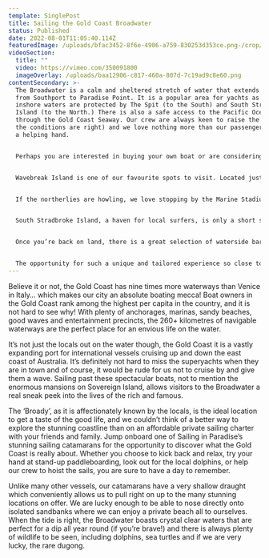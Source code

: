 ```yaml
---
template: SinglePost
title: Sailing the Gold Coast Broadwater
status: Published
date: 2022-08-01T11:05:40.114Z
featuredImage: /uploads/bfac3452-8f6e-4906-a759-830253d353ce.png-/crop/1440x703/0,116/-/preview/
videoSection:
  title: ""
  video: https://vimeo.com/350091800
  imageOverlay: /uploads/baa12906-c817-460a-807d-7c19ad9c8e60.png
contentSecondary: >-
  The Broadwater is a calm and sheltered stretch of water that extends north
  from Southport to Paradise Point. It is a popular area for yachts as the
  inshore waters are protected by The Spit (to the South) and South Stradbroke
  Island (to the North.) There is also a safe access to the Pacific Ocean
  through the Gold Coast Seaway. Our crew are always keen to raise the sails (if
  the conditions are right) and we love nothing more than our passengers lending
  a helping hand.


  Perhaps you are interested in buying your own boat or are considering a bareboating holiday? Or maybe you’ve just always wanted to try your hand at sailing? This is the perfect opportunity to get hands-on and see what it’s all about before delving into the deep end. Our friendly crew of two are happy to answer any questions and will look after the serious stuff so the pressure is off and you can truly enjoy your day.


  Wavebreak Island is one of our favourite spots to visit. Located just off the coastline from Labrador, it is a great spot for learner divers. Many local dive operators can be seen at the seawall, and we sometimes even see the glow of their torches from the depths below on a night dive! The island is the ideal location for a family picnic or a game of beach cricket, and we know all the best spots to swim. There is never a shortage of activities and with options to snorkel, relax on floaties, play volleyball, or simply enjoy a couple of beers, smiles are guaranteed all round.


  If the northerlies are howling, we love stopping by the Marine Stadium, more fondly known as ‘Bums Bay’, a deep, sheltered anchorage with little tidal flow, making it an ideal overnight spot for boats travelling along the coast. This inviting location was used for filming in The Pirates of the Caribbean: Dead Men Tell No Tales. Referred to by cast and crew as “the Bondi Cigar”, a version of the hulk ship known as The Dying Gull was built on a ramp at The Spit on the section of sand known as ‘The Finger.’ The ship was launched along the ramp into the Broadwater several times during the final days of the shoot. We definitely won’t stand in the way if you feel like recreating your favourite Captain Jack Sparrow scenes!


  South Stradbroke Island, a haven for local surfers, is only a short sail away. There is nothing better than escaping the hustle and bustle of the city to this pristine paradise. This 1800-hectare conservation park is just the spot to lay back on our trampolines for a stargazing session. With over 200 species of bird on the island, from big Brahminy kites and sea eagles roaming the thermals above, to kookaburras and tawny frogmouths in the treetops, a sail along the Broadwater is a must-do for any keen bird-watcher. Known by the indigenous Australians who lived in the area as Minjerribah, or ‘Island in the Sun’, we feel extremely grateful to have this little slice of heaven on our doorstep.


  Once you’re back on land, there is a great selection of waterside bars, restaurants and retail outlets should you wish to continue the party. The Sailing in Paradise crew love to grab breakfast from markets on a Saturday morning or enjoy a knock-off drink at the infamous ‘Fisho’s.’ Nestled between Bum’s Bay and the ritzy Palazzo Versace Hotel and recently upgraded Marina Mirage development, colourful fishing trawlers also sell their catch direct to the public - our kind of souvenir! 


  The opportunity for such a unique and tailored experience so close to Surfers Paradise shouldn’t be missed. With striking views over Tamborine National Park and the glow of the city lights in the distance, a private sail on the Broadwater is sure to take your breath away… and we haven’t even covered the best part of sailing - the silence! We love turning those motors off, feeling the wind in our hair and just taking in the surroundings. As the infamous Darryl Kerrigan once said, “How’s the serentity? So much serenity.”
---
```

Believe it or not, the Gold Coast has nine times more waterways than Venice in Italy… which makes our city an absolute boating mecca! Boat owners in the Gold Coast rank among the highest per capita in the country, and it is not hard to see why! With plenty of anchorages, marinas, sandy beaches, good waves and entertainment precincts, the 260+ kilometres of navigable waterways are the perfect place for an envious life on the water.

It’s not just the locals out on the water though, the Gold Coast it is a vastly expanding port for international vessels cruising up and down the east coast of Australia. It’s definitely not hard to miss the superyachts when they are in town and of course, it would be rude for us not to cruise by and give them a wave. Sailing past these spectacular boats, not to mention the enormous mansions on Sovereign Island, allows visitors to the Broadwater a real sneak peek into the lives of the rich and famous.

The ‘Broady’, as it is affectionately known by the locals, is the ideal location to get a taste of the good life, and we couldn’t think of a better way to explore the stunning coastline than on an affordable private sailing charter with your friends and family. Jump onboard one of Sailing in Paradise’s stunning sailing catamarans for the opportunity to discover what the Gold Coast is really about. Whether you choose to kick back and relax, try your hand at stand-up paddleboarding, look out for the local dolphins, or help our crew to hoist the sails, you are sure to have a day to remember.

Unlike many other vessels, our catamarans have a very shallow draught which conveniently allows us to pull right on up to the many stunning locations on offer. We are lucky enough to be able to nose directly onto isolated sandbanks where we can enjoy a private beach all to ourselves. When the tide is right, the Broadwater boasts crystal clear waters that are perfect for a dip all year round (if you’re brave!) and there is always plenty of wildlife to be seen, including dolphins, sea turtles and if we are very lucky, the rare dugong.